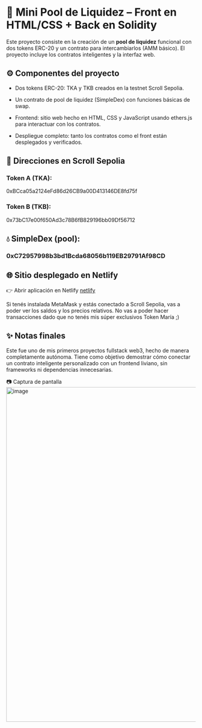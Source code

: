 # 🧪 Mini Pool de Liquidez – Front en HTML/CSS + Back en Solidity
Este proyecto consiste en la creación de un **pool de liquidez** funcional con dos tokens ERC-20 y un contrato para intercambiarlos (AMM básico).
El proyecto incluye los contratos inteligentes y la interfaz web.

## ⚙️ Componentes del proyecto
* Dos tokens ERC-20: TKA y TKB creados en la testnet Scroll Sepolia.

* Un contrato de pool de liquidez (SimpleDex) con funciones básicas de swap.

* Frontend: sitio web hecho en HTML, CSS y JavaScript usando ethers.js para interactuar con los contratos.

* Despliegue completo: tanto los contratos como el front están desplegados y verificados.

## 🔗 Direcciones en Scroll Sepolia
### Token A (TKA):
0xBCca05a2124eFd86d26CB9a00D413146DE8fd75f

### Token B (TKB):
0x73bC17e00f650Ad3c78B6fB829196bb09Df56712

## 💧 SimpleDex (pool):
### 0xC72957998b3bd1Bcda68056b119EB29791Af98CD

## 🌐 Sitio desplegado en Netlify
👉 Abrir aplicación en Netlify [netlify](https://delicate-horse-29142e.netlify.app/)

Si tenés instalada MetaMask y estás conectado a Scroll Sepolia, vas a poder ver los saldos y los precios relativos. No vas a poder hacer transacciones dado que no tenés mis súper exclusivos Token María ;)

## ✨ Notas finales
Este fue uno de mis primeros proyectos fullstack web3, hecho de manera completamente autónoma.
Tiene como objetivo demostrar cómo conectar un contrato inteligente personalizado con un frontend liviano, sin frameworks ni dependencias innecesarias.

📷 Captura de pantalla
<img width="1255" height="890" alt="image" src="https://github.com/user-attachments/assets/eabb9cd0-2305-4235-ab93-78534d6ec04c" />

